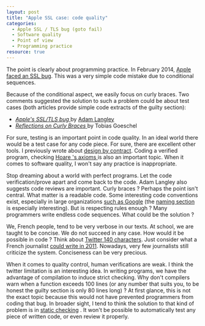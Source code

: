 ```yaml
---
layout: post
title: "Apple SSL case: code quality"
categories:
  - Apple SSL / TLS bug (goto fail)
  - Software quality
  - Point of view
  - Programming practice
resource: true
---
```

<p>
The point is clearly about programming practice. In February 2014, <a href="http://www.theguardian.com/technology/2014/feb/25/apples-ssl-iphone-vulnerability-how-did-it-happen-and-what-next">Apple faced an SSL bug</a>. This was a very simple code mistake due to 	conditional sequences.
</p>
<p>
Because of the conditional aspect, we easily focus on curly braces. Two comments suggested the solution to such a problem could be about test cases (both articles provide simple code extracts of the guilty section):
</p>
<ul>
	<li>
		<span itemprop="citation" itemscope itemtype="http://schema.org/BlogPosting">
			<a itemprop="sameAs" href="https://www.imperialviolet.org/2014/02/22/applebug.html">
				<em><span itemprop="name">Apple's SSL/TLS bug</span></em>
			</a>
			by
			<span itemprop="author" itemscope itemtype="http://schema.org/Person">
			<a itemprop="sameAs" href="https://github.com/agl">
				<span itemprop="name">
					<span itemprop="givenName">Adam</span>
					<span itemprop="familyName">Langley</span>
				</span>
			</a>
			<link itemprop="sameAs" href="https://www.imperialviolet.org" />
			</span>
		</span>
	</li>
	<li>
		<span itemprop="citation"  itemscope itemtype="http://schema.org/BlogPosting">
			<a itemprop="sameAs" href="https://blog.codecentric.de/en/2014/02/curly-braces/">
				<em><span itemprop="name">Reflections on Curly Braces</span></em>
			</a>
			by
			<span itemprop="author" itemscope itemtype="http://schema.org/Person">
				<span itemprop="name">
					<span itemprop="givenName">Tobias</span>
					<span itemprop="familyName">Goeschel</span>
				</span>
				<link itemprop="sameAs" href="https://blog.codecentric.de/en/author/tobias-goeschel/" />
			</span>
		<span>
	</li>
</ul>
<p>
For sure, testing is an important point in code quality. In an ideal world there would be a test case for any code piece. For sure, there are excellent other tools. I previously wrote about <a href="http://bdulac.github.io/note/design-by-contract-assertions-and-exceptions/">design by contract</a>.  
	<span itemprop="citation" itemscope itemtype="http://schema.org/ScholarlyArticle">
		Coding a <span itemprop="about">verified program</span>,
		checking
			<a itemprop="sameAs" href="http://en.wikipedia.org/wiki/Hoare_logic">
				<link itemprop="sameAs" href="http://dx.doi.org/10.1145/363235.363259" />
				<span itemprop="author" itemscope itemtype="http://schema.org/Person">
					<span itemprop="familyName">Hoare</span>
					<link itemprop="sameAs" href="http://viaf.org/viaf/108123782" />
				</span>'s
				<span itemprop="about">axioms</span>
			</a>
		is also an important topic.
	</span>
	When it comes to software quality, I won't say any practice is inappropriate.
</p>
<p>
Stop dreaming about a world with perfect programs. Let the code verification/prove apart and come back to the code. Adam Langley also suggests code reviews are important. Curly braces ? Perhaps the point isn't central. What matter is a <span itemprop="about">readable code</span>.
Some interesting code conventions exist, especially in large organizations <a href="https://google-styleguide.googlecode.com/svn/trunk/javaguide.html">such as Google</a> (the <a href="https://google-styleguide.googlecode.com/svn/trunk/javaguide.html#s5-naming">naming section</a> is especially interesting). But is respecting rules enough ? Many programmers write endless code sequences. What could be the solution ?
</p>
<p>
We, French people, tend to be very verbose in our texts. At school, we are taught to be concise. We do not succeed in any case. How would it be possible in code ? Think about <a href="https://dev.twitter.com/overview/api/counting-characters">Twitter 140 characters</a>. Just consider what a French journalist <a href="http://www.slate.fr/story/41689/140-signes-twitter-fin-google">could write in 2011</a>. Nowadays, very few journalists still criticize the system. Conciseness can be very precious.
</p>
<p>
When it comes to quality control, human verifications are weak. I think the twitter limitation is an interesting idea. In writing programs, we have the advantage of compilation to induce strict checking. Why don't compilers warn when a function exceeds 100 lines (or any number that suits you, to be honest the guilty section is only 80 lines long) ? At first glance, this is not the exact topic because this would not have prevented programmers from coding that bug. In broader sight, I tend to think the solution to that kind of problem is in <span itemprop="about">
		<a itemprop="sameAs" href="http://en.wikipedia.org/wiki/Static_program_analysis">static checking</a>
	</span>. It won't be possible to automatically test any piece of written code, or even review it properly.
</p>
